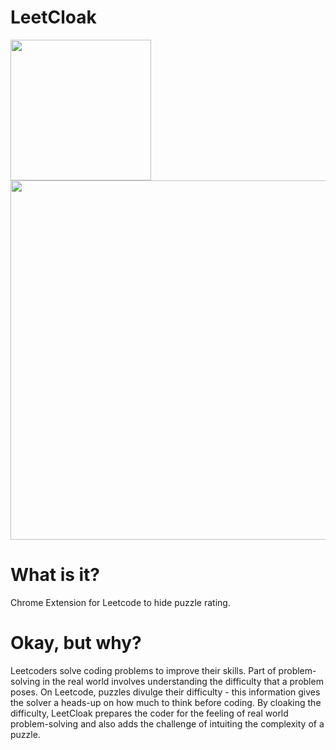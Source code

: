 # LeetCloak
<img width=225 src=https://github.com/projection-error/leetcloak/assets/84434778/b8ee8312-afe2-4bc0-887e-2572a4270927><img width=575 src=https://github.com/projection-error/leetcloak/assets/84434778/51be62fc-7db3-4210-8802-d44a4c77138b>

# What is it?
Chrome Extension for Leetcode to hide puzzle rating.

# Okay, but why?
Leetcoders solve coding problems to improve their skills. Part of problem-solving in the real world involves understanding the difficulty that a problem poses. On Leetcode, puzzles divulge their difficulty - this information gives the solver a heads-up on how much to think before coding. By cloaking the difficulty, LeetCloak prepares the coder for the feeling of real world problem-solving and also adds the challenge of intuiting the complexity of a puzzle.


